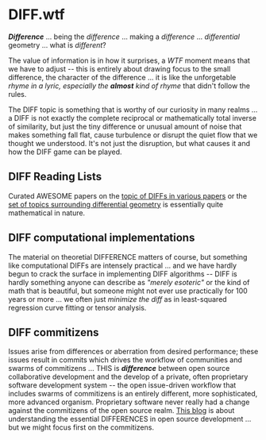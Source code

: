 # DIFF.wtf

***Difference*** ... being the *difference*  ... making a *difference* ... *differential* geometry ... what is *different*?

The value of information is in how it surprises, a *WTF* moment means that we have to adjust -- this is entirely about drawing focus to the small difference, the character of the difference ... it is like the unforgetable *rhyme in a lyric, especially the* ***almost*** *kind of rhyme* that didn't follow the rules.

The DIFF topic is something that is worthy of our curiosity in many realms ... a DIFF is not exactly the complete reciprocal or mathematically total inverse of similarity, but just the tiny difference or unusual amount of noise that makes something fall flat, cause turbulence or disrupt the quiet flow that we thought we understood. It's not just the disruption, but what causes it and how the DIFF game can be played.

## DIFF Reading Lists

Curated AWESOME papers on the [topic of DIFFs in various papers](https://arxiv.org/search/?query=diff&searchtype=title&source=header) or the [set of topics surrounding differential geometry](https://mathoverflow.net/questions/tagged/dg.differential-geometry) is essentially quite mathematical in nature.

## DIFF computational implementations

The material on theoretial DIFFERENCE matters of course, but something like computational DIFFs are intensely practical ... and we have hardly begun to crack the surface in implementing DIFF algorithms -- DIFF is hardly something anyone can describe as *"merely esoteric"* or the kind of math that is beautiful, but someone might not ever use practically for 100 years or more ... we often just *minimize the diff* as in least-squared regression curve fitting or tensor analysis.

## DIFF commitizens

Issues arise from differences or aberration from desired performance; these issues result in commits which drives the workflow of communities and swarms of commitizens ... THIS is ***difference*** between open source collaborative development and the develop of a private, often proprietary software development system -- the open issue-driven workflow that includes swarms of commitizens is an entirely different, more sophisticated, more advanced organism. Proprietary software never really had a change against the commitizens of the open source realm. [This blog](https://diffwtf.github.io/commitizen) is about understanding the essential DIFFERENCES in open source development ... but we might focus first on the commitizens. 

